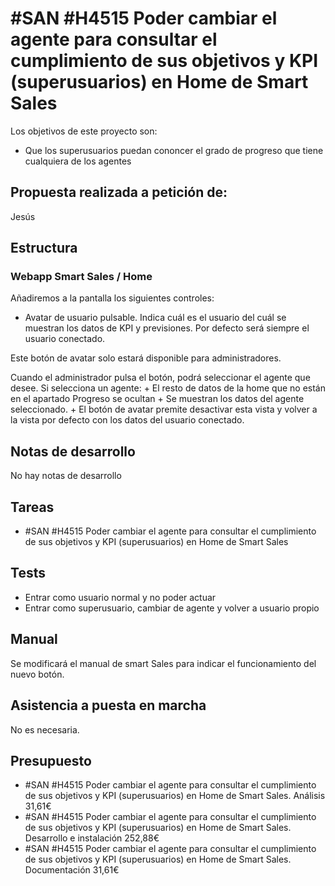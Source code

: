 # #SAN #H4515 Poder cambiar el agente para consultar el cumplimiento de sus objetivos y KPI (superusuarios) en Home de Smart Sales

Los objetivos de este proyecto son:
+ Que los superusuarios puedan cononcer el grado de progreso que tiene cualquiera de los agentes

## Propuesta realizada a petición de:
Jesús

## Estructura

### Webapp Smart Sales / Home
Añadiremos a la pantalla los siguientes controles:
+ Avatar de usuario pulsable. Indica cuál es el usuario del cuál se muestran los datos de KPI y previsiones. Por defecto será siempre el usuario conectado.

Este botón de avatar solo estará disponible para administradores.

Cuando el administrador pulsa el botón, podrá seleccionar el agente que desee. Si selecciona un agente:
    + El resto de datos de la home que no están en el apartado Progreso se ocultan
    + Se muestran los datos del agente seleccionado.
    + El botón de avatar premite desactivar esta vista y volver a la vista por defecto con los datos del usuario conectado.


## Notas de desarrollo
No hay notas de desarrollo



## Tareas
* #SAN #H4515 Poder cambiar el agente para consultar el cumplimiento de sus objetivos y KPI (superusuarios) en Home de Smart Sales

## Tests
+ Entrar como usuario normal y no poder actuar
+ Entrar como superusuario, cambiar de agente y volver a usuario propio

## Manual
Se modificará el manual de smart Sales para indicar el funcionamiento del nuevo botón.

## Asistencia a puesta en marcha
No es necesaria.

## Presupuesto
* #SAN #H4515 Poder cambiar el agente para consultar el cumplimiento de sus objetivos y KPI (superusuarios) en Home de Smart Sales. Análisis 31,61€
* #SAN #H4515 Poder cambiar el agente para consultar el cumplimiento de sus objetivos y KPI (superusuarios) en Home de Smart Sales. Desarrollo e instalación 252,88€
* #SAN #H4515 Poder cambiar el agente para consultar el cumplimiento de sus objetivos y KPI (superusuarios) en Home de Smart Sales. Documentación 31,61€